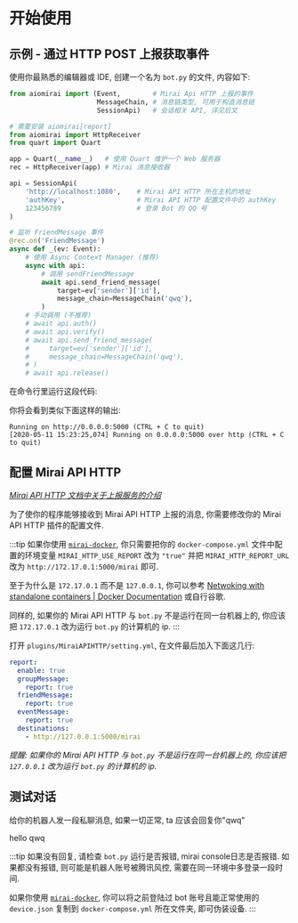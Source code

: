 # 开始使用

## 示例 - 通过 HTTP POST 上报获取事件

使用你最熟悉的编辑器或 IDE, 创建一个名为 `bot.py` 的文件, 内容如下:

```python
from aiomirai import (Event,        # Mirai Api HTTP 上报的事件
                      MessageChain, # 消息链类型, 可用于构造消息链
                      SessionApi)   # 会话相关 API, 详见后文

# 需要安装 aiomirai[report]
from aiomirai import HttpReceiver
from quart import Quart

app = Quart(__name__)   # 使用 Quart 维护一个 Web 服务器
rec = HttpReceiver(app) # Mirai 消息接收器

api = SessionApi(
    'http://localhost:1080',    # Mirai API HTTP 所在主机的地址
    'authKey',                  # Mirai API HTTP 配置文件中的 authKey
    123456789                   # 登录 Bot 的 QQ 号
)

# 监听 FriendMessage 事件
@rec.on('FriendMessage')
async def _(ev: Event):
    # 使用 Async Context Manager (推荐)
    async with api:
        # 调用 sendFriendMessage
        await api.send_friend_message(
            target=ev['sender']['id'],
            message_chain=MessageChain('qwq'),
        )
    # 手动调用 (不推荐)
    # await api.auth()
    # await api.verify()
    # await api.send_friend_message(
    #     target=ev['sender']['id'],
    #     message_chain=MessageChain('qwq'),
    # )
    # await api.release()
```

在命令行里运行这段代码:

<Terminal :content="[
  { content: [{ text: 'python', class: 'input' }, ' bot.py'] },
]" static title="命令行" />

你将会看到类似下面这样的输出:

```
Running on http://0.0.0.0:5000 (CTRL + C to quit)
[2020-05-11 15:23:25,074] Running on 0.0.0.0:5000 over http (CTRL + C to quit)
```

## 配置 Mirai API HTTP

*[Mirai API HTTP 文档中关于上报服务的介绍](https://github.com/mamoe/mirai-api-http/blob/master/docs/report.md)*

为了使你的程序能够接收到 Mirai API HTTP 上报的消息, 你需要修改你的 Mirai API HTTP 插件的配置文件.

:::tip
如果你使用 [`mirai-docker`](https://github.com/AsakuraMizu/mirai-docker), 你只需要把你的 `docker-compose.yml` 文件中配置的环境变量 `MIRAI_HTTP_USE_REPORT` 改为 `"true"` 并把 `MIRAI_HTTP_REPORT_URL` 改为 `http://172.17.0.1:5000/mirai` 即可.

至于为什么是 `172.17.0.1` 而不是 `127.0.0.1`, 你可以参考 [Netwoking with standalone containers | Docker Documentation](https://docs.docker.com/network/network-tutorial-standalone/) 或自行谷歌.

同样的, 如果你的 Mirai API HTTP 与 `bot.py` 不是运行在同一台机器上的, 你应该把 `172.17.0.1` 改为运行 `bot.py` 的计算机的 ip.
:::

打开 `plugins/MiraiAPIHTTP/setting.yml`, 在文件最后加入下面这几行:
```yaml
report:
  enable: true
  groupMessage:
    report: true
  friendMessage:
    report: true
  eventMessage:
    report: true
  destinations:
    - http://127.0.0.1:5000/mirai
```

*提醒: 如果你的 Mirai API HTTP 与 `bot.py` 不是运行在同一台机器上的, 你应该把 `127.0.0.1` 改为运行 `bot.py` 的计算机的 ip.*

## 测试对话

给你的机器人发一段私聊消息, 如果一切正常, ta 应该会回复你"qwq"

<PanelView title="SiGNAL酱ᴮᴼᵀ">
  <ChatMessage nickname="water_lift" avatar="https://q1.qlogo.cn/g?b=qq&nk=2677294549&s=0">hello</ChatMessage>
  <ChatMessage nickname="SiGNAL酱ᴮᴼᵀ" avatar="https://q1.qlogo.cn/g?b=qq&nk=3021308132&s=0">qwq</ChatMessage>
</PanelView>

:::tip
如果没有回复, 请检查 `bot.py` 运行是否报错, mirai console日志是否报错. 如果都没有报错, 则可能是机器人账号被腾讯风控, 需要在同一环境中多登录一段时间.

如果你使用 [`mirai-docker`](https://github.com/AsakuraMizu/mirai-docker), 你可以将之前登陆过 bot 账号且能正常使用的 `device.json` 复制到 `docker-compose.yml` 所在文件夹, 即可伪装设备.
:::